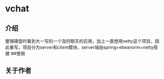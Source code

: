 # vchat
## 介绍
整理硬盘时看到大一写的一个及时聊天的应用，加上一直想用netty这个项目，因此重写，项目分为server和client模块，server端由spring+ebeanorm+netty搭建
##使用
## 关于作者
